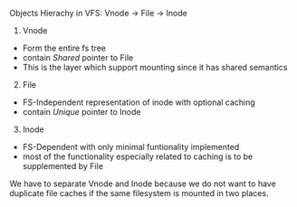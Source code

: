 Objects Hierachy in VFS: Vnode -> File -> Inode
1. Vnode
 - Form the entire fs tree
 - contain *Shared* pointer to File
 - This is the layer which support mounting since it has shared semantics

2. File
 - FS-Independent representation of inode with optional caching
 - contain *Unique* pointer to Inode

3. Inode
 - FS-Dependent with only minimal funtionality implemented
 - most of the functionality especially related to caching is to be supplemented
   by File

We have to separate Vnode and Inode because we do not want to have duplicate
file caches if the same filesystem is mounted in two places.
